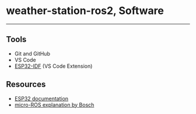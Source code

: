 # weather-station-ros2, Software

---

## Tools

- Git and GitHub
- VS Code
- [ESP32-IDF](https://github.com/espressif/vscode-esp-idf-extension/blob/master/docs/tutorial/install.md) (VS Code Extension)

## Resources

- [ESP32 documentation](https://docs.espressif.com/projects/esp-idf/en/latest/esp32/get-started/)
- [micro-ROS explanation by Bosch](https://www.bosch.com/stories/bringing-robotics-middleware-onto-tiny-microcontrollers/)

